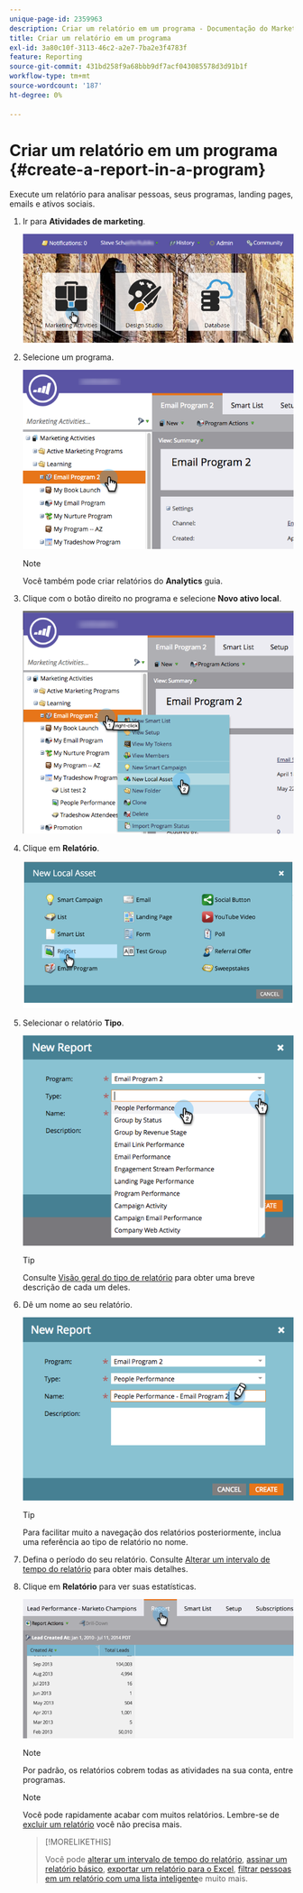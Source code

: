 ```yaml
---
unique-page-id: 2359963
description: Criar um relatório em um programa - Documentação do Marketo - Documentação do produto
title: Criar um relatório em um programa
exl-id: 3a80c10f-3113-46c2-a2e7-7ba2e3f4783f
feature: Reporting
source-git-commit: 431bd258f9a68bbb9df7acf043085578d3d91b1f
workflow-type: tm+mt
source-wordcount: '187'
ht-degree: 0%

---
```


# Criar um relatório em um programa {#create-a-report-in-a-program}

Execute um relatório para analisar pessoas, seus programas, landing pages, emails e ativos sociais.

1. Ir para **Atividades de marketing**.

   ![](assets/login-marketing-activities.png)

1. Selecione um programa.

   ![](assets/selectprogramreport.png)

   >[!NOTE]
   >
   >Você também pode criar relatórios do **Analytics** guia.

1. Clique com o botão direito no programa e selecione **Novo ativo local**.

   ![](assets/programrightclick-asset.png)

1. Clique em **Relatório**.

   ![](assets/image2014-9-15-18-3a36-3a46.png)

1. Selecionar o relatório **Tipo**.

   ![](assets/choosereport.png)

   >[!TIP]
   >
   >Consulte [Visão geral do tipo de relatório](https://docs.marketo.com/display/DOCS/Report+Type+Overview) para obter uma breve descrição de cada um deles.

1. Dê um nome ao seu relatório.

   ![](assets/namereport.png)

   >[!TIP]
   >
   >Para facilitar muito a navegação dos relatórios posteriormente, inclua uma referência ao tipo de relatório no nome.

1. Defina o período do seu relatório. Consulte [Alterar um intervalo de tempo do relatório](/help/marketo/product-docs/reporting/basic-reporting/editing-reports/change-a-report-time-frame.md) para obter mais detalhes.

1. Clique em **Relatório** para ver suas estatísticas.

   ![](assets/image2014-9-15-18-3a38-3a5.png)

   >[!NOTE]
   >
   >Por padrão, os relatórios cobrem todas as atividades na sua conta, entre programas.

   >[!NOTE]
   >
   >Você pode rapidamente acabar com muitos relatórios. Lembre-se de [excluir um relatório](/help/marketo/product-docs/reporting/basic-reporting/report-activity/delete-a-report.md) você não precisa mais.

   >[!MORELIKETHIS]
   >
   >Você pode [alterar um intervalo de tempo do relatório](/help/marketo/product-docs/reporting/basic-reporting/editing-reports/change-a-report-time-frame.md), [assinar um relatório básico](/help/marketo/product-docs/reporting/basic-reporting/report-subscriptions/subscribe-to-a-basic-report.md), [exportar um relatório para o Excel](/help/marketo/product-docs/reporting/basic-reporting/report-activity/export-a-report-to-excel.md), [filtrar pessoas em um relatório com uma lista inteligente](/help/marketo/product-docs/reporting/basic-reporting/editing-reports/filter-people-in-a-report-with-a-smart-list.md)e muito mais.

